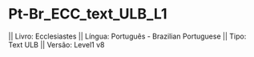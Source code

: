 # Pt-Br_ECC_text_ULB_L1

|| Livro: Ecclesiastes
|| Língua: Português - Brazilian Portuguese
|| Tipo: Text ULB
|| Versão: Level1 v8